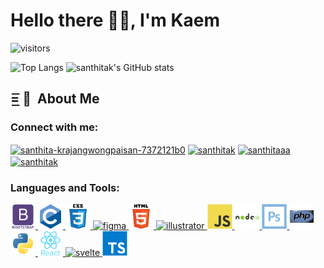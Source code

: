 # Hello there 👋🏻, I'm Kaem

![visitors](https://visitor-badge.laobi.icu/badge?page_id=santhitak)

![Top Langs](https://github-readme-stats.vercel.app/api/top-langs/?username=santhitak&theme=omni&layout=compact)
![santhitak's GitHub stats](https://github-readme-stats.vercel.app/api?username=santhitak&show_icons=true&theme=omni)

## =͟͟͞͞ 🦊 &nbsp;About Me


<h3 align="left">Connect with me:</h3>
<p align="left">
    <a href="https://linkedin.com/in/santhita-krajangwongpaisan-7372121b0" target="blank">
        <img align="center" src="https://raw.githubusercontent.com/rahuldkjain/github-profile-readme-generator/master/src/images/icons/Social/linked-in-alt.svg" alt="santhita-krajangwongpaisan-7372121b0" height="30" width="40" /></a>
    <a href="https://fb.com/santhitak" target="blank">
        <img align="center" src="https://raw.githubusercontent.com/rahuldkjain/github-profile-readme-generator/master/src/images/icons/Social/facebook.svg" alt="santhitak" height="30" width="40" /></a>
    <a href="https://instagram.com/santhitaaa" target="blank">
        <img align="center" src="https://raw.githubusercontent.com/rahuldkjain/github-profile-readme-generator/master/src/images/icons/Social/instagram.svg" alt="santhitaaa" height="30" width="40" /></a>
    <a href="https://www.behance.net/santhitak" target="blank">
        <img align="center" src="https://raw.githubusercontent.com/rahuldkjain/github-profile-readme-generator/master/src/images/icons/Social/behance.svg" alt="santhitak" height="30" width="40" /></a>
</p>

<h3 align="left">Languages and Tools:</h3>
<p align="left">
    <a href="https://getbootstrap.com" target="_blank">
        <img src="https://raw.githubusercontent.com/devicons/devicon/master/icons/bootstrap/bootstrap-plain-wordmark.svg" alt="bootstrap" width="40" height="40" margin="1rem"/>
    </a>
    <a href="https://www.cprogramming.com/" target="_blank">
        <img src="https://raw.githubusercontent.com/devicons/devicon/master/icons/c/c-original.svg" alt="c" width="40" height="40" margin="1rem"/>
    </a>
    <a href="https://www.w3schools.com/css/" target="_blank">
        <img src="https://raw.githubusercontent.com/devicons/devicon/master/icons/css3/css3-original-wordmark.svg" alt="css3" width="40" height="40" margin="1rem"/>
    </a>
    <a href="https://www.figma.com/" target="_blank">
        <img src="https://www.vectorlogo.zone/logos/figma/figma-icon.svg" alt="figma" width="40" height="40" margin="1rem"/>
    </a>
    <a href="https://www.w3.org/html/" target="_blank">
        <img src="https://raw.githubusercontent.com/devicons/devicon/master/icons/html5/html5-original-wordmark.svg" alt="html5" width="40" height="40" margin="1rem"/>
    </a>
    <a href="https://www.adobe.com/in/products/illustrator.html" target="_blank">
        <img src="https://www.vectorlogo.zone/logos/adobe_illustrator/adobe_illustrator-icon.svg" alt="illustrator" width="40" height="40" margin="1rem"/>
    </a>
    <a href="https://developer.mozilla.org/en-US/docs/Web/JavaScript" target="_blank">
        <img src="https://raw.githubusercontent.com/devicons/devicon/master/icons/javascript/javascript-original.svg" alt="javascript" width="40" height="40" margin="1rem"/>
    </a>
    <a href="https://nodejs.org" target="_blank">
        <img src="https://raw.githubusercontent.com/devicons/devicon/master/icons/nodejs/nodejs-original-wordmark.svg" alt="nodejs" width="40" height="40" margin="1rem"/>
    </a>
    <a href="https://www.photoshop.com/en" target="_blank">
        <img src="https://raw.githubusercontent.com/devicons/devicon/master/icons/photoshop/photoshop-line.svg" alt="photoshop" width="40" height="40" margin="1rem"/>
    </a>
    <a href="https://www.php.net" target="_blank">
        <img src="https://raw.githubusercontent.com/devicons/devicon/master/icons/php/php-original.svg" alt="php" width="40" height="40" margin="1rem"/>
    </a>
    <a href="https://www.python.org" target="_blank">
        <img src="https://raw.githubusercontent.com/devicons/devicon/master/icons/python/python-original.svg" alt="python" width="40" height="40" margin="1rem"/>
    </a>
    <a href="https://reactjs.org/" target="_blank">
        <img src="https://raw.githubusercontent.com/devicons/devicon/master/icons/react/react-original-wordmark.svg" alt="react" width="40" height="40" margin="1rem"/>
    </a>
    <a href="https://svelte.dev" target="_blank">
        <img src="https://upload.wikimedia.org/wikipedia/commons/1/1b/Svelte_Logo.svg" alt="svelte" width="40" height="40" margin="1rem"/>
    </a>
    <a href="https://www.typescriptlang.org/" target="_blank">
        <img src="https://raw.githubusercontent.com/devicons/devicon/master/icons/typescript/typescript-original.svg" alt="typescript" width="40" height="40" margin="1rem"/>
    </a>
</p>
